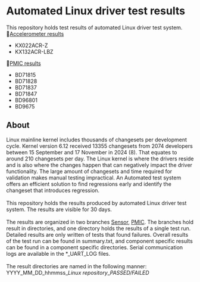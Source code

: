 # Automated Linux driver test results
This repository holds test results of automated Linux driver test system.
<br>
🔗[Accelerometer results](https://github.com/RohmSemiconductor/rohm-linux-test-results/tree/Sensor)
- KX022ACR-Z
- KX132ACR-LBZ

🔗[PMIC results](https://github.com/RohmSemiconductor/rohm-linux-test-results/tree/PMIC)
- BD71815
- BD71828
- BD71837
- BD71847
- BD96801
- BD9675

## About
Linux mainline kernel includes thousands of changesets per development cycle. Kernel version 6.12 received 13355 changesets from 
2074 developers between 15 September and 17 November in 2024 (8). That equates to around 210 changesets per day. The Linux 
kernel is where the drivers reside and is also where the changes happen that can negatively impact the driver functionality. The large 
amount of changesets and time required for validation makes manual testing impractical. An Automated test system offers an efficient
solution to find regressions early and identify the changeset that introduces regression.
<br> <br>
This repository holds the results produced by automated Linux driver test system. The results are visible for 30 days.
<br> <br>
The results are organized in two branches [Sensor](https://github.com/RohmSemiconductor/rohm-linux-test-results/tree/Sensor), [PMIC](https://github.com/RohmSemiconductor/rohm-linux-test-results/tree/PMIC). The branches hold result in directories, and one directory holds the results of 
a single test run. Detailed results are only written of tests that found failures. Overall results of the test run can be found in summary.txt, and component specific results can be found in a component specific directories. Serial communication logs are available in the \*\_UART\_LOG files.
<br><br>
The result directories are named in the following manner:<br>
YYYY_MM_DD_hhmmss_*Linux repository*_*PASSED/FAILED* <br>
